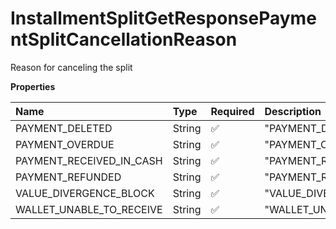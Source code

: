 # InstallmentSplitGetResponsePaymentSplitCancellationReason

Reason for canceling the split

**Properties**

| Name                     | Type   | Required | Description                |
| :----------------------- | :----- | :------- | :------------------------- |
| PAYMENT_DELETED          | String | ✅       | "PAYMENT_DELETED"          |
| PAYMENT_OVERDUE          | String | ✅       | "PAYMENT_OVERDUE"          |
| PAYMENT_RECEIVED_IN_CASH | String | ✅       | "PAYMENT_RECEIVED_IN_CASH" |
| PAYMENT_REFUNDED         | String | ✅       | "PAYMENT_REFUNDED"         |
| VALUE_DIVERGENCE_BLOCK   | String | ✅       | "VALUE_DIVERGENCE_BLOCK"   |
| WALLET_UNABLE_TO_RECEIVE | String | ✅       | "WALLET_UNABLE_TO_RECEIVE" |

<!-- This file was generated by liblab | https://liblab.com/ -->
